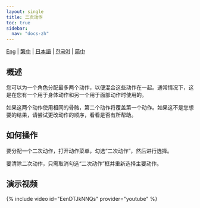 ```yaml
---
layout: single
title: 二次动作
toc: true
sidebar:
  nav: "docs-zh"
---
```

[Eng](/dancexr/features/secondary_motion) | [繁中](/tw/dancexr/features/secondary_motion) | [日本語](/jp/dancexr/features/secondary_motion) | [한국어](/kr/dancexr/features/secondary_motion) | [简中](/zh/dancexr/features/secondary_motion)

## 概述
您可以为一个角色分配最多两个动作，以便混合这些动作在一起。通常情况下，这是在您有一个用于身体动作和另一个用于面部动作时使用的。

如果这两个动作使用相同的骨骼，第二个动作将覆盖第一个动作。如果这不是您想要的结果，请尝试更改动作的顺序，看看是否有所帮助。

## 如何操作
要分配一个二次动作，打开动作菜单，勾选“二次动作”，然后进行选择。

要清除二次动作，只需取消勾选“二次动作”框并重新选择主要动作。

## 演示视频
{% include video id="EenDTJkNNQs" provider="youtube" %}